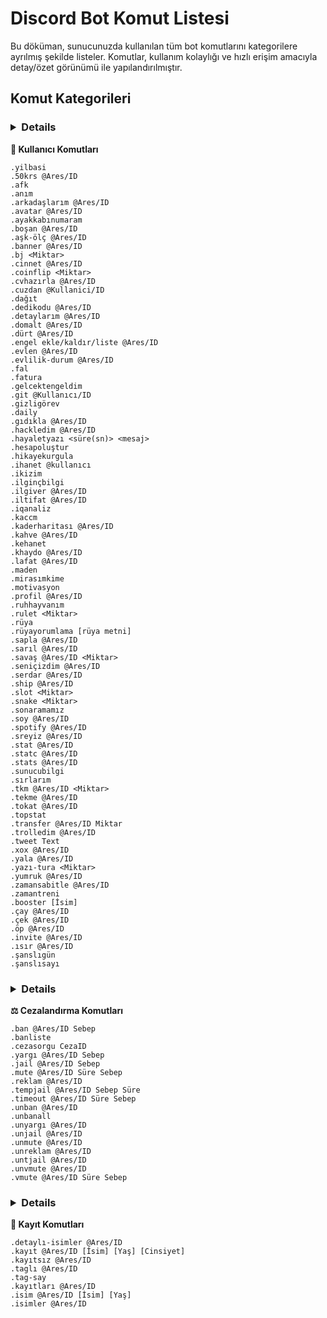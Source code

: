 # Discord Bot Komut Listesi

Bu döküman, sunucunuzda kullanılan tüm bot komutlarını kategorilere ayrılmış şekilde listeler. Komutlar, kullanım kolaylığı ve hızlı erişim amacıyla detay/özet görünümü ile yapılandırılmıştır.

## Komut Kategorileri

### <details>

<summary><strong>👤 Kullanıcı Komutları</strong></summary>

```
.yilbasi
.50krs @Ares/ID
.afk
.anım
.arkadaşlarım @Ares/ID
.avatar @Ares/ID
.ayakkabınumaram
.boşan @Ares/ID
.aşk-ölç @Ares/ID
.banner @Ares/ID
.bj <Miktar>
.cinnet @Ares/ID
.coinflip <Miktar>
.cvhazırla @Ares/ID
.cuzdan @Kullanici/ID
.dağıt
.dedikodu @Ares/ID
.detaylarım @Ares/ID
.domalt @Ares/ID
.dürt @Ares/ID
.engel ekle/kaldır/liste @Ares/ID
.evlen @Ares/ID
.evlilik-durum @Ares/ID
.fal
.fatura
.gelcektengeldim
.git @Kullanıcı/ID
.gizligörev
.daily
.gıdıkla @Ares/ID
.hackledim @Ares/ID
.hayaletyazı <süre(sn)> <mesaj>
.hesapoluştur
.hikayekurgula
.ihanet @kullanıcı
.ikizim
.ilginçbilgi
.ilgiver @Ares/ID
.iltifat @Ares/ID
.iqanaliz
.kaccm
.kaderharitası @Ares/ID
.kahve @Ares/ID
.kehanet
.khaydo @Ares/ID
.lafat @Ares/ID
.maden
.mirasımkime
.motivasyon
.profil @Ares/ID
.ruhhayvanım
.rulet <Miktar>
.rüya
.rüyayorumlama [rüya metni]
.sapla @Ares/ID
.sarıl @Ares/ID
.savaş @Ares/ID <Miktar>
.seniçizdim @Ares/ID
.serdar @Ares/ID
.ship @Ares/ID
.slot <Miktar>
.snake <Miktar>
.sonaramamız
.soy @Ares/ID
.spotify @Ares/ID
.sreyiz @Ares/ID
.stat @Ares/ID
.statc @Ares/ID
.stats @Ares/ID
.sunucubilgi
.sırlarım
.tkm @Ares/ID <Miktar>
.tekme @Ares/ID
.tokat @Ares/ID
.topstat
.transfer @Ares/ID Miktar
.trolledim @Ares/ID
.tweet Text
.xox @Ares/ID
.yala @Ares/ID
.yazı-tura <Miktar>
.yumruk @Ares/ID
.zamansabitle @Ares/ID
.zamantreni
.booster [İsim]
.çay @Ares/ID
.çek @Ares/ID
.öp @Ares/ID
.invite @Ares/ID
.ısır @Ares/ID
.şanslıgün
.şanslısayı
```

</details>

### <details>

<summary><strong>⚖️ Cezalandırma Komutları</strong></summary>

```
.ban @Ares/ID Sebep
.banliste
.cezasorgu CezaID
.yargı @Ares/ID Sebep
.jail @Ares/ID Sebep
.mute @Ares/ID Süre Sebep
.reklam @Ares/ID
.tempjail @Ares/ID Sebep Süre
.timeout @Ares/ID Süre Sebep
.unban @Ares/ID
.unbanall
.unyargı @Ares/ID
.unjail @Ares/ID
.unmute @Ares/ID
.unreklam @Ares/ID
.untjail @Ares/ID
.unvmute @Ares/ID
.vmute @Ares/ID Süre Sebep
```

</details>

### <details>

</details><strong>📝 Kayıt Komutları</strong></details>

```
.detaylı-isimler @Ares/ID
.kayıt @Ares/ID [İsim] [Yaş] [Cinsiyet]
.kayıtsız @Ares/ID
.taglı @Ares/ID
.tag-say
.kayıtları @Ares/ID
.isim @Ares/ID [İsim] [Yaş]
.isimler @Ares/ID
```

</details>

<!-- Diğer kategoriler aşağıya eklenecek -->
